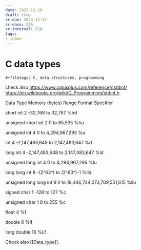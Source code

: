 ```yaml
---
date: 2022-12-29
draft: true
sr-due: 2023-12-27
sr-ease: 265
sr-interval: 224
tags:
- inbox
---
```


# C data types

```{=org}
#+filetags: C, data structures, programming
```

check also <https://www.cplusplus.com/reference/cstdint/>
<https://en.wikibooks.org/wiki/C_Programming/stdint.h>

Data Type Memory (bytes) Range Format Specifier

short int 2 -32,768 to 32,767 %hd

unsigned short int 2 0 to 65,535 %hu

unsigned int 4 0 to 4,294,967,295 %u

int 4 -2,147,483,648 to 2,147,483,647 %d

long int 4 -2,147,483,648 to 2,147,483,647 %ld

unsigned long int 4 0 to 4,294,967,295 %lu

long long int 8 -(2^63^) to (2^63^)-1 %lld

unsigned long long int 8 0 to 18,446,744,073,709,551,615 %llu

signed char 1 -128 to 127 %c

unsigned char 1 0 to 255 %c

float 4 %f

double 8 %lf

long double 16 %Lf

Check also [[Data_type]].